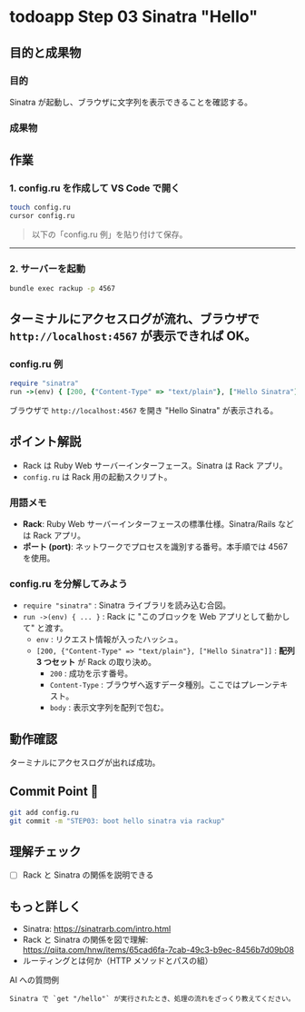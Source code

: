 # todoapp Step 03 Sinatra "Hello"

## 目的と成果物

### 目的
Sinatra が起動し、ブラウザに文字列を表示できることを確認する。

### 成果物


## 作業
### 1. config.ru を作成して VS Code で開く
```bash
touch config.ru
cursor config.ru
```
> 以下の「config.ru 例」を貼り付けて保存。

---

### 2. サーバーを起動
```bash
bundle exec rackup -p 4567
```
ターミナルにアクセスログが流れ、ブラウザで `http://localhost:4567` が表示できれば OK。
---

### config.ru 例
```ruby
require "sinatra"
run ->(env) { [200, {"Content-Type" => "text/plain"}, ["Hello Sinatra"]] }
```
ブラウザで `http://localhost:4567` を開き "Hello Sinatra" が表示される。

## ポイント解説
- Rack は Ruby Web サーバーインターフェース。Sinatra は Rack アプリ。
- `config.ru` は Rack 用の起動スクリプト。

### 用語メモ
- **Rack**: Ruby Web サーバーインターフェースの標準仕様。Sinatra/Rails などは Rack アプリ。
- **ポート (port)**: ネットワークでプロセスを識別する番号。本手順では 4567 を使用。

### config.ru を分解してみよう
- `require "sinatra"` : Sinatra ライブラリを読み込む合図。
- `run ->(env) { ... }` : Rack に "このブロックを Web アプリとして動かして" と渡す。
  - `env` : リクエスト情報が入ったハッシュ。
  - `[200, {"Content-Type" => "text/plain"}, ["Hello Sinatra"]]` : **配列 3 つセット** が Rack の取り決め。
    - `200` : 成功を示す番号。
    - `Content-Type` : ブラウザへ返すデータ種別。ここではプレーンテキスト。
    - `body` : 表示文字列を配列で包む。

## 動作確認
ターミナルにアクセスログが出れば成功。


## Commit Point 🚩
```bash
git add config.ru
git commit -m "STEP03: boot hello sinatra via rackup"
```

## 理解チェック
- [ ] Rack と Sinatra の関係を説明できる

## もっと詳しく

- Sinatra: https://sinatrarb.com/intro.html
- Rack と Sinatra の関係を図で理解: https://qiita.com/hnw/items/65cad6fa-7cab-49c3-b9ec-8456b7d09b08
- ルーティングとは何か（HTTP メソッドとパスの組）

AI への質問例
```
Sinatra で `get "/hello"` が実行されたとき、処理の流れをざっくり教えてください。
```

